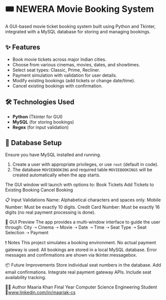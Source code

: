 # 🎟️ NEWERA Movie Booking System

A GUI-based movie ticket booking system built using Python and Tkinter, integrated with a MySQL database for storing and managing bookings.

## ✨ Features

* Book movie tickets across major Indian cities.
* Choose from various cinemas, movies, dates, and showtimes.
* Select seat types: Classic, Prime, Recliner.
* Payment simulation with validation for user details.
* Modify existing bookings (add tickets or change date/time).
* Cancel existing bookings with confirmation.

## 🛠️ Technologies Used

* **Python** (Tkinter for GUI)
* **MySQL** (for storing bookings)
* **Regex** (for input validation)

## 💾 Database Setup

Ensure you have MySQL installed and running.

1. Create a user with appropriate privileges, or use `root` (default in code).
2. The database `MOVIEBOOKING` and required table `MOVIEBOOKINGS` will be created automatically when the app starts.

The GUI window will launch with options to:
Book Tickets
Add Tickets to Existing Booking
Cancel Booking

📋 Input Validations
Name: Alphabetical characters and spaces only.
Mobile Number: Must be exactly 10 digits.
Credit Card Number: Must be exactly 16 digits (no real payment processing is done).

📸 GUI Preview
The app provides a multi-window interface to guide the user through:
City ➝ Cinema ➝ Movie ➝ Date ➝ Time ➝ Seat Type ➝ Seat Selection ➝ Payment

❗ Notes
This project simulates a booking environment. No actual payment gateway is used.
All bookings are stored in a local MySQL database.
Error messages and confirmations are shown via tkinter.messagebox.

📦 Future Improvements
Store individual seat numbers in the database.
Add email confirmations.
Integrate real payment gateway APIs.
Include seat availability tracking.

🙋‍♀️ Author
Maaria Khan
Final Year Computer Science Engineering Student
🔗www.linkedin.com/in/maariak-cs



